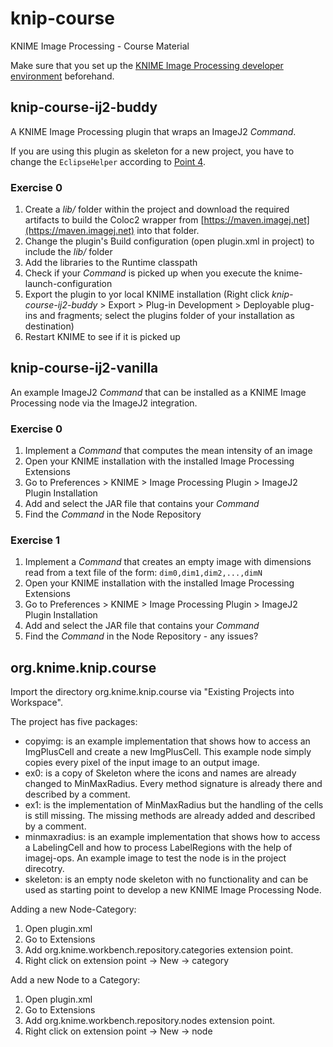 # knip-course
KNIME Image Processing - Course Material

Make sure that you set up the [KNIME Image Processing developer environment](https://github.com/knime-ip/knip-sdk-setup) beforehand. 

## knip-course-ij2-buddy

A KNIME Image Processing plugin that wraps an ImageJ2 *Command*.

If you are using this plugin as skeleton for a new project, you have to change the `EclipseHelper` according to [Point 4](https://github.com/knime-ip/knip-imagej2#add-your-own-imagej2-plugins-to-knime).

### Exercise 0

1. Create a *lib/* folder within the project and download the required artifacts to build the Coloc2 wrapper from [https://maven.imagej.net](https://maven.imagej.net) into that folder. 
2. Change the plugin's Build configuration (open plugin.xml in project) to include the *lib/* folder
3. Add the libraries to the Runtime classpath
4. Check if your *Command* is picked up when you execute the knime-launch-configuration
5. Export the plugin to yor local KNIME installation (Right click *knip-course-ij2-buddy* > Export > Plug-in Development > Deployable plug-ins and fragments; select the plugins folder of your installation as destination)
6. Restart KNIME to see if it is picked up

## knip-course-ij2-vanilla

An example ImageJ2 *Command* that can be installed as a KNIME Image Processing node via the ImageJ2 integration.

### Exercise 0

1. Implement a *Command* that computes the mean intensity of an image
2. Open your KNIME installation with the installed Image Processing Extensions
3. Go to Preferences > KNIME > Image Processing Plugin > ImageJ2 Plugin Installation
4. Add and select the JAR file that contains your *Command*
5. Find the *Command* in the Node Repository

### Exercise 1

1. Implement a *Command* that creates an empty image with dimensions read from a text file of the form: `dim0,dim1,dim2,...,dimN`
2. Open your KNIME installation with the installed Image Processing Extensions
3. Go to Preferences > KNIME > Image Processing Plugin > ImageJ2 Plugin Installation
4. Add and select the JAR file that contains your *Command*
5. Find the *Command* in the Node Repository - any issues?

## org.knime.knip.course
Import the directory org.knime.knip.course via "Existing Projects into Workspace".

The project has five packages:
* copyimg: is an example implementation that shows how to access an ImgPlusCell and create a new ImgPlusCell. This example node simply copies every pixel of the input image to an output image.
* ex0: is a copy of Skeleton where the icons and names are already changed to MinMaxRadius. Every method signature is already there and described by a comment.
* ex1: is the implementation of MinMaxRadius but the handling of the cells is still missing. The missing methods are already added and described by a comment.
* minmaxradius: is an example implementation that shows how to access a LabelingCell and how to process LabelRegions with the help of imagej-ops. An example image to test the node is in the project direcotry.
* skeleton: is an empty node skeleton with no functionality and can be used as starting point to develop a new KNIME Image Processing Node.

Adding a new Node-Category:
1. Open plugin.xml
2. Go to Extensions
3. Add org.knime.workbench.repository.categories extension point.
4. Right click on extension point -> New -> category

Add a new Node to a Category:
1. Open plugin.xml
2. Go to Extensions
3. Add org.knime.workbench.repository.nodes extension point.
4. Right click on extension point -> New -> node

